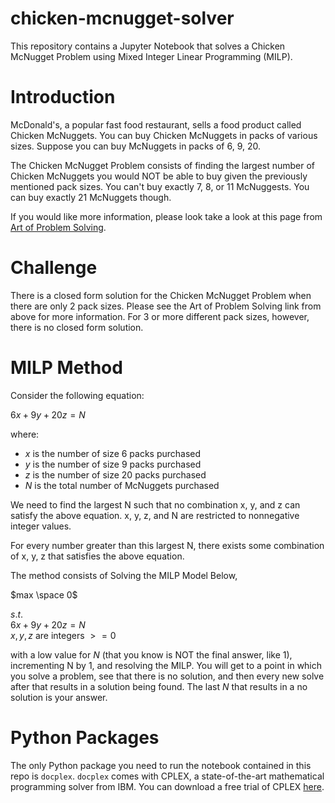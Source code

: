 # chicken-mcnugget-solver

This repository contains a Jupyter Notebook that solves a Chicken McNugget Problem using Mixed Integer Linear Programming (MILP).

# Introduction

McDonald's, a popular fast food restaurant, sells a food product called Chicken McNuggets. You can buy Chicken McNuggets in packs of various sizes. Suppose you can buy McNuggets in packs of 6, 9, 20.

The Chicken McNugget Problem consists of finding the largest number of Chicken McNuggets you would NOT be able to buy given the previously mentioned pack sizes. You can't buy exactly 7, 8, or 11 McNuggests. You can buy exactly 21 McNuggets though.

If you would like more information, please look take a look at this page from [Art of Problem Solving](https://artofproblemsolving.com/wiki/index.php/Chicken_McNugget_Theorem#Origins).

# Challenge

There is a closed form solution for the Chicken McNugget Problem when there are only 2 pack sizes. Please see the Art of Problem Solving link from above for more information. For 3 or more different pack sizes, however, there is no closed form solution.

# MILP Method

Consider the following equation:

$6x + 9y + 20z = N$

where: 
* $x$ is the number of size 6 packs purchased 
* $y$ is the number of size 9 packs purchased
* $z$ is the number of size 20 packs purchased
* $N$ is the total number of McNuggets purchased

We need to find the largest N such that no combination x, y, and z can satisfy the above equation. x, y, z, and N are restricted to nonnegative integer values.

For every number greater than this largest N, there exists some combination of x, y, z that satisfies the above equation.

The method consists of Solving the MILP Model Below,

$max \space 0$

$s.t.$ <br />
$6x + 9y + 20z = N$  <br />
$x, y, z$ are integers $>=0$ <br />

with a low value for $N$ (that you know is NOT the final answer, like 1), incrementing N by 1, and resolving the MILP. You will get to a point in which you solve a problem, see that there is no solution, and then every new solve after that results in a solution being found. The last $N$ that results in a no solution is your answer.

# Python Packages

The only Python package you need to run the notebook contained in this repo is `docplex`. `docplex` comes with CPLEX, a state-of-the-art mathematical programming solver from IBM. You can download a free trial of CPLEX [here](https://www.ibm.com/account/reg/us-en/signup?formid=urx-20028).
